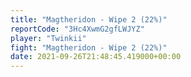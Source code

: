 ```yaml
---
title: "Magtheridon - Wipe 2 (22%)"
reportCode: "3Hc4XwmG2gfLWJYZ"
player: "Twinkii"
fight: "Magtheridon - Wipe 2 (22%)"
date: 2021-09-26T21:48:45.419000+00:00
---
```

